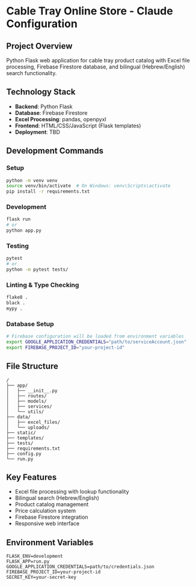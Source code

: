# Cable Tray Online Store - Claude Configuration

## Project Overview
Python Flask web application for cable tray product catalog with Excel file processing, Firebase Firestore database, and bilingual (Hebrew/English) search functionality.

## Technology Stack
- **Backend**: Python Flask
- **Database**: Firebase Firestore
- **Excel Processing**: pandas, openpyxl
- **Frontend**: HTML/CSS/JavaScript (Flask templates)
- **Deployment**: TBD

## Development Commands

### Setup
```bash
python -m venv venv
source venv/bin/activate  # On Windows: venv\Scripts\activate
pip install -r requirements.txt
```

### Development
```bash
flask run
# or
python app.py
```

### Testing
```bash
pytest
# or
python -m pytest tests/
```

### Linting & Type Checking
```bash
flake8 .
black .
mypy .
```

### Database Setup
```bash
# Firebase configuration will be loaded from environment variables
export GOOGLE_APPLICATION_CREDENTIALS="path/to/serviceAccount.json"
export FIREBASE_PROJECT_ID="your-project-id"
```

## File Structure
```
/
├── app/
│   ├── __init__.py
│   ├── routes/
│   ├── models/
│   ├── services/
│   └── utils/
├── data/
│   ├── excel_files/
│   └── uploads/
├── static/
├── templates/
├── tests/
├── requirements.txt
├── config.py
└── run.py
```

## Key Features
- Excel file processing with lookup functionality
- Bilingual search (Hebrew/English)
- Product catalog management
- Price calculation system
- Firebase Firestore integration
- Responsive web interface

## Environment Variables
```
FLASK_ENV=development
FLASK_APP=run.py
GOOGLE_APPLICATION_CREDENTIALS=path/to/credentials.json
FIREBASE_PROJECT_ID=your-project-id
SECRET_KEY=your-secret-key
```